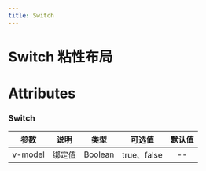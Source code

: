 ```yaml
---
title: Switch
---
```


# Switch 粘性布局

<ClientOnly>
  <wlin-switch-demo1></wlin-switch-demo1>
</ClientOnly>

# Attributes

### Switch

|参数| 说明 |  类型  | 可选值 | 默认值 |
| :-------------: |:-------------:| :-----:|:-----:|:-----:|
|v-model| 绑定值 | Boolean |true、false| --